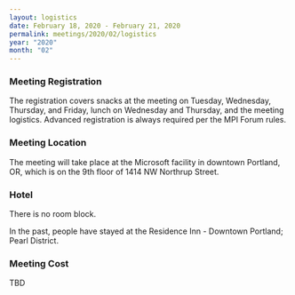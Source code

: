 ```yaml
---
layout: logistics
date: February 18, 2020 - February 21, 2020
permalink: meetings/2020/02/logistics
year: "2020"
month: "02"
---
```


### Meeting Registration

The registration covers snacks at the meeting on Tuesday, Wednesday, Thursday, and Friday, lunch on
Wednesday and Thursday, and the meeting logistics. Advanced registration is always required per the MPI Forum rules.

### Meeting Location

The meeting will take place at the Microsoft facility in downtown Portland, OR,
which is on the 9th floor of 1414 NW Northrup Street.

### Hotel

There is no room block.

In the past, people have stayed at the Residence Inn - Downtown Portland; Pearl District.

### Meeting Cost

TBD
